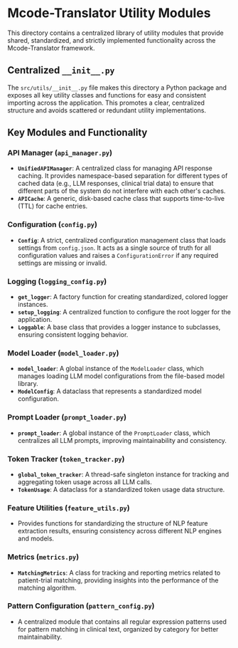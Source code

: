 # Mcode-Translator Utility Modules

This directory contains a centralized library of utility modules that provide shared, standardized, and strictly implemented functionality across the Mcode-Translator framework.

## Centralized `__init__.py`

The `src/utils/__init__.py` file makes this directory a Python package and exposes all key utility classes and functions for easy and consistent importing across the application. This promotes a clear, centralized structure and avoids scattered or redundant utility implementations.

## Key Modules and Functionality

### API Manager (`api_manager.py`)
- **`UnifiedAPIManager`**: A centralized class for managing API response caching. It provides namespace-based separation for different types of cached data (e.g., LLM responses, clinical trial data) to ensure that different parts of the system do not interfere with each other's caches.
- **`APICache`**: A generic, disk-based cache class that supports time-to-live (TTL) for cache entries.

### Configuration (`config.py`)
- **`Config`**: A strict, centralized configuration management class that loads settings from `config.json`. It acts as a single source of truth for all configuration values and raises a `ConfigurationError` if any required settings are missing or invalid.

### Logging (`logging_config.py`)
- **`get_logger`**: A factory function for creating standardized, colored logger instances.
- **`setup_logging`**: A centralized function to configure the root logger for the application.
- **`Loggable`**: A base class that provides a logger instance to subclasses, ensuring consistent logging behavior.

### Model Loader (`model_loader.py`)
- **`model_loader`**: A global instance of the `ModelLoader` class, which manages loading LLM model configurations from the file-based model library.
- **`ModelConfig`**: A dataclass that represents a standardized model configuration.

### Prompt Loader (`prompt_loader.py`)
- **`prompt_loader`**: A global instance of the `PromptLoader` class, which centralizes all LLM prompts, improving maintainability and consistency.

### Token Tracker (`token_tracker.py`)
- **`global_token_tracker`**: A thread-safe singleton instance for tracking and aggregating token usage across all LLM calls.
- **`TokenUsage`**: A dataclass for a standardized token usage data structure.

### Feature Utilities (`feature_utils.py`)
- Provides functions for standardizing the structure of NLP feature extraction results, ensuring consistency across different NLP engines and models.

### Metrics (`metrics.py`)
- **`MatchingMetrics`**: A class for tracking and reporting metrics related to patient-trial matching, providing insights into the performance of the matching algorithm.

### Pattern Configuration (`pattern_config.py`)
- A centralized module that contains all regular expression patterns used for pattern matching in clinical text, organized by category for better maintainability.